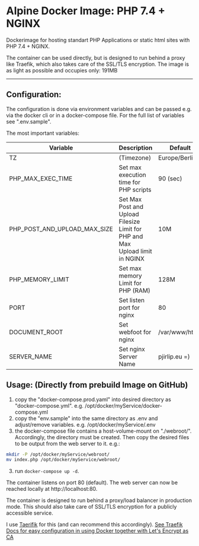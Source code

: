# Alpine Docker Image: PHP 7.4 + NGINX

Dockerimage for hosting standart PHP Applications or static html sites with PHP 7.4 + NGINX.

The container can be used directly, but is designed to run behind a proxy like Traefik, which also takes care of the SSL/TLS encryption.
The image is as light as possible and occupies only: 191MB

----

## Configuration:

The configuration is done via environment variables and can be passed e.g. via the docker cli or in a docker-compose file. For the full list of variables see ".env.sample".

The most important variables:

| Variable                     | Description                                                  | Default        |
| ---------------------------- | ------------------------------------------------------------ | -------------- |
| TZ                           | (Timezone)                                                   | Europe/Berlin  |
| PHP_MAX_EXEC_TIME            | Set max execution time for PHP scripts                       | 90 (sec)       |
| PHP_POST_AND_UPLOAD_MAX_SIZE | Set Max Post and Upload Filesize Limit for PHP and Max Upload limit in NGINX | 10M            |
| PHP_MEMORY_LIMIT             | Set max memory Limit for PHP (RAM)                           | 128M           |
| PORT                         | Set listen port for nginx                                    | 80             |
| DOCUMENT_ROOT                | Set webfoot for nginx                                        | /var/www/html/ |
| SERVER_NAME                  | Set nginx Server Name                                        | pjirlip.eu =)  |


## Usage: (Directly from prebuild Image on GitHub)

1. copy the "docker-compose.prod.yaml" into desired directory as "docker-compose.yml". e.g. /opt/docker/myService/docker-compose.yml
2. copy the "env.sample" into the same directory as .env and adjust/remove variables. e.g. /opt/docker/myService/.env
3. the docker-compose file contains a host-volume-mount on "./webroot/". Accordingly, the directory must be created. Then copy the desired files to be output from the web server to it. e.g.:

```bash
mkdir -P /opt/docker/myService/webroot/
mv index.php /opt/docker/myService/webroot/
```
3. run `docker-compose up -d`.

The container listens on port 80 (default). The web server can now be reached locally at http://localhost:80.

The container is designed to run behind a proxy/load balancer in production mode. This should also take care of SSL/TLS encryption for a publicly accessible service.

I use [Taerifik](https://doc.traefik.io/traefik/) for this (and can recommend this accordingly).
[See Traefik Docs for easy configuration in using Docker together with Let's Encrypt as CA](https://doc.traefik.io/traefik/user-guides/docker-compose/acme-tls/)